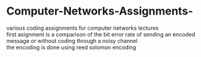# Computer-Networks-Assignments-
various coding assignments for computer networks lectures 
<br /> first asignment is a comparison of the bit error rate of sending an encoded message or without coding through a noisy channel
<br /> the encoding is done using reed solomon encoding 
